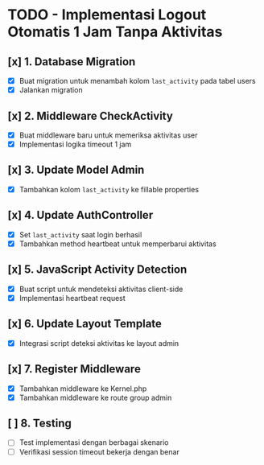 # TODO - Implementasi Logout Otomatis 1 Jam Tanpa Aktivitas

## [x] 1. Database Migration
- [x] Buat migration untuk menambah kolom `last_activity` pada tabel users
- [x] Jalankan migration

## [x] 2. Middleware CheckActivity
- [x] Buat middleware baru untuk memeriksa aktivitas user
- [x] Implementasi logika timeout 1 jam

## [x] 3. Update Model Admin
- [x] Tambahkan kolom `last_activity` ke fillable properties

## [x] 4. Update AuthController
- [x] Set `last_activity` saat login berhasil
- [x] Tambahkan method heartbeat untuk memperbarui aktivitas

## [x] 5. JavaScript Activity Detection
- [x] Buat script untuk mendeteksi aktivitas client-side
- [x] Implementasi heartbeat request

## [x] 6. Update Layout Template
- [x] Integrasi script deteksi aktivitas ke layout admin

## [x] 7. Register Middleware
- [x] Tambahkan middleware ke Kernel.php
- [x] Tambahkan middleware ke route group admin

## [ ] 8. Testing
- [ ] Test implementasi dengan berbagai skenario
- [ ] Verifikasi session timeout bekerja dengan benar

